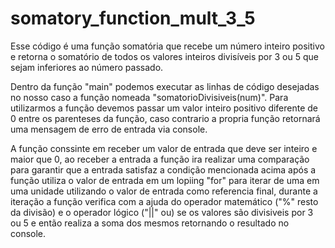 # somatory_function_mult_3_5
Esse código é uma função somatória que recebe um número inteiro positivo e retorna o somatório de todos os valores inteiros divisíveis por 3 ou 5 que sejam inferiores ao número passado.

Dentro da função "main" podemos executar as linhas de código desejadas no nosso caso a função nomeada "somatorioDivisiveis(num)".
Para utilizarmos a função devemos passar um valor inteiro positivo diferente de 0 entre os parenteses da função, caso contrario a propria função 
retornará uma mensagem de erro de entrada via console. 

A função conssinte em receber um valor de entrada que deve ser inteiro e maior que 0,
ao receber a entrada a função ira realizar uma comparação para garantir que a entrada satisfaz a condição mencionada acima
após a função utiliza o valor de entrada em um lopiing "for" para iterar de uma em uma unidade utilizando o valor de entrada como referencia final,
durante a iteração a função verifica com a ajuda do operador matemático ("%" resto da divisão) e o operador lógico ("||" ou) se os valores são divisiveis
por 3 ou 5 e então realiza a soma dos mesmos retornando o resultado no console.
